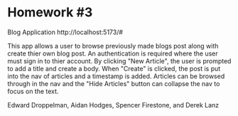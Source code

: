 # Homework #3
Blog Application http://localhost:5173/#

This app allows a user to browse previously made blogs post along with create thier own blog post.
An authentication is required where the user must sign in to thier account.
By clicking "New Article", the user is prompted to add a title and create a body. 
When "Create" is clicked, the post is put into the nav of articles and a timestamp is added.
Articles can be browsed through in the nav and the "Hide Articles" button can collapse the nav to focus on the text.

Edward Droppelman, Aidan Hodges, Spencer Firestone, and Derek Lanz